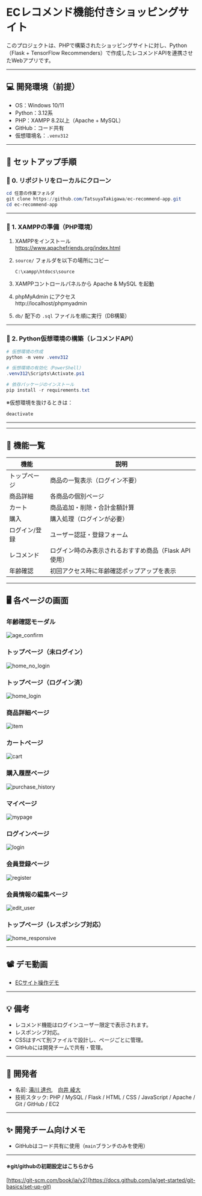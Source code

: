 # ECレコメンド機能付きショッピングサイト

このプロジェクトは、PHPで構築されたショッピングサイトに対し、Python（Flask + TensorFlow Recommenders）で作成したレコメンドAPIを連携させたWebアプリです。

---

## 💻 開発環境（前提）

- OS：Windows 10/11
- Python：3.12系
- PHP：XAMPP 8.2以上（Apache + MySQL）
- GitHub：コード共有
- 仮想環境名：`.venv312`

---

## 🧪 セットアップ手順

### 🔸 0. リポジトリをローカルにクローン

```powershell
cd 任意の作業フォルダ
git clone https://github.com/TatsuyaTakigawa/ec-recommend-app.git
cd ec-recommend-app
```

---


### 🔸 1. XAMPPの準備（PHP環境）

1. XAMPPをインストール  
   https://www.apachefriends.org/index.html

2. `source/` フォルダを以下の場所にコピー  
   ```
   C:\xampp\htdocs\source
   ```

3. XAMPPコントロールパネルから Apache & MySQL を起動

4. phpMyAdmin にアクセス  
   http://localhost/phpmyadmin

5. `db/` 配下の `.sql` ファイルを順に実行（DB構築）

---


### 🔸 2. Python仮想環境の構築（レコメンドAPI）

```powershell
# 仮想環境の作成
python -m venv .venv312

# 仮想環境の有効化（PowerShell）
.venv312\Scripts\Activate.ps1

# 依存パッケージのインストール
pip install -r requirements.txt
```

※仮想環境を抜けるときは：

```powershell
deactivate
```

---
---

## 🔧 機能一覧

| 機能         | 説明 |
|--------------|------|
| トップページ | 商品の一覧表示（ログイン不要） |
| 商品詳細     | 各商品の個別ページ |
| カート       | 商品追加・削除・合計金額計算 |
| 購入         | 購入処理（ログインが必要） |
| ログイン/登録 | ユーザー認証・登録フォーム |
| レコメンド   | ログイン時のみ表示されるおすすめ商品（Flask API使用） |
| 年齢確認     | 初回アクセス時に年齢確認ポップアップを表示 |

---

## 🖥️ 各ページの画面

### 年齢確認モーダル
![age_confirm](./screenshots/age_confirm.png)

### トップページ（未ログイン）
![home_no_login](./screenshots/home_no_login.png)

### トップページ（ログイン済）
![home_login](./screenshots/home_login.png)

### 商品詳細ページ
![item](./screenshots/item.png)

### カートページ
![cart](./screenshots/cart.png)

### 購入履歴ページ
![purchase_history](./screenshots/purchase_history.png)

### マイページ
![mypage](./screenshots/mypage.png)

### ログインページ
![login](./screenshots/login.png)

### 会員登録ページ
![register](./screenshots/register.png)

### 会員情報の編集ページ
![edit_user](./screenshots/edit_user.png)

### トップページ（レスポンシブ対応）
![home_responsive](./screenshots/home_responsive.png)

---

## 📽️ デモ動画

- [ECサイト操作デモ](https://drive.google.com/file/d/1UhAUpzvR4OY_B1sPqj3X9gmZSC2Ah4AB/view?usp=sharing)

---

## 💡 備考

- レコメンド機能はログインユーザー限定で表示されます。
- レスポンシブ対応。
- CSSはすべて別ファイルで設計し、ページごとに管理。
- GitHubには開発チームで共有・管理。

---

## 👤 開発者

- 名前: [滝川 達也](https://github.com/TatsuyaTakigawa),　[向井 崚大](https://github.com/mukai-bot)
- 技術スタック: PHP / MySQL / Flask / HTML / CSS / JavaScript / Apache / Git / GitHub / EC2

---

## ✨ 開発チーム向けメモ

- GitHubはコード共有に使用（`main`ブランチのみを使用）

---

#### ※git/githubの初期設定はこちらから  
[https://git-scm.com/book/ja/v2](https://docs.github.com/ja/get-started/git-basics/set-up-git)

